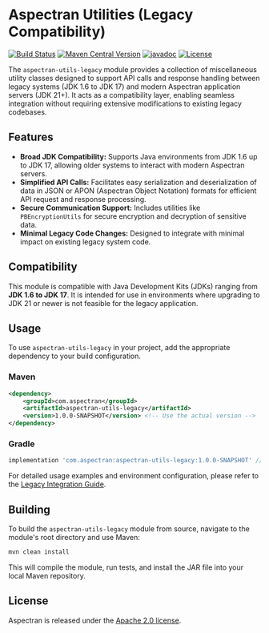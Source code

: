 # Aspectran Utilities (Legacy Compatibility)

[![Build Status](https://github.com/aspectran/aspectran-utils-legacy/workflows/Java%20CI/badge.svg)](https://github.com/aspectran/aspectran-utils-legacy/actions?query=workflow%3A%22Java+CI%22)
[![Maven Central Version](https://img.shields.io/maven-central/v/com.aspectran/aspectran-utils-legacy)](https://central.sonatype.com/artifact/com.aspectran/aspectran-utils-legacy)
[![javadoc](https://javadoc.io/badge2/com.aspectran/aspectran-utils-legacy/javadoc.svg)](https://javadoc.io/doc/com.aspectran/aspectran-utils-legacy)
[![License](https://img.shields.io/:license-apache-brightgreen.svg)](https://www.apache.org/licenses/LICENSE-2.0.html)

The `aspectran-utils-legacy` module provides a collection of miscellaneous utility classes designed to support API calls and response handling between legacy systems (JDK 1.6 to JDK 17) and modern Aspectran application servers (JDK 21+). It acts as a compatibility layer, enabling seamless integration without requiring extensive modifications to existing legacy codebases.

## Features

*   **Broad JDK Compatibility:** Supports Java environments from JDK 1.6 up to JDK 17, allowing older systems to interact with modern Aspectran servers.
*   **Simplified API Calls:** Facilitates easy serialization and deserialization of data in JSON or APON (Aspectran Object Notation) formats for efficient API request and response processing.
*   **Secure Communication Support:** Includes utilities like `PBEncryptionUtils` for secure encryption and decryption of sensitive data.
*   **Minimal Legacy Code Changes:** Designed to integrate with minimal impact on existing legacy system code.

## Compatibility

This module is compatible with Java Development Kits (JDKs) ranging from **JDK 1.6 to JDK 17**. It is intended for use in environments where upgrading to JDK 21 or newer is not feasible for the legacy application.

## Usage

To use `aspectran-utils-legacy` in your project, add the appropriate dependency to your build configuration.

### Maven

```xml
<dependency>
    <groupId>com.aspectran</groupId>
    <artifactId>aspectran-utils-legacy</artifactId>
    <version>1.0.0-SNAPSHOT</version> <!-- Use the actual version -->
</dependency>
```

### Gradle

```gradle
implementation 'com.aspectran:aspectran-utils-legacy:1.0.0-SNAPSHOT' // Use the actual version
```

For detailed usage examples and environment configuration, please refer to the [Legacy Integration Guide](docs/practical-guide-to-legacy-integration_en.md).

## Building

To build the `aspectran-utils-legacy` module from source, navigate to the module's root directory and use Maven:

```bash
mvn clean install
```

This will compile the module, run tests, and install the JAR file into your local Maven repository.

## License

Aspectran is released under the [Apache 2.0 license](https://www.apache.org/licenses/LICENSE-2.0).
